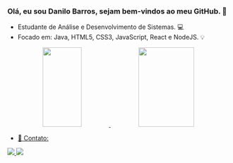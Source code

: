 ### Olá, eu sou Danilo Barros, sejam bem-vindos ao meu GitHub. 👋


- Estudante de Análise e Desenvolvimento de Sistemas. 💻
- Focado em: Java, HTML5, CSS3, JavaScript, React e NodeJS. 💡
  
<div align="center">
  <a href="https://github.com/danilobarros3">
  <img width="42%" height="180em" src="https://github-readme-stats.vercel.app/api?username=danilobarros3&show_icons=true&theme=dark&include_all_commits=true&count_private=true"/>
  <img width="50%" height="180em" src="https://github-readme-stats.vercel.app/api/top-langs/?username=danilobarros3&layout=compact&langs_count=7&theme=dark"/>
</div>

- 📲 Contato: 
<div> 
<a href="https://www.linkedin.com/in/danilobarros3/" target="_blank"><img src="https://img.shields.io/badge/-LinkedIn-%230077B5?style=for-the-badge&logo=linkedin&logoColor=white" target="_blank">
<a href = "mailto:danbarros3@gmail.com"><img src="https://img.shields.io/badge/-Gmail-%23333?style=for-the-badge&logo=gmail&logoColor=white" target="_blank"></a>



</div>
